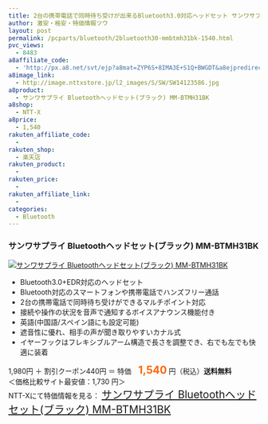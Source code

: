 ```yaml
---
title: 2台の携帯電話で同時待ち受けが出来るBluetooth3.0対応ヘッドセット サンワサプライ MM-BTMH31BK 特価1,540円！送料無料！
author: 激安・格安・特価情報ツウ
layout: post
permalink: /pcparts/bluetooth/2bluetooth30-mmbtmh31bk-1540.html
pvc_views:
  - 8483
a8affiliate_code:
  - 'http://px.a8.net/svt/ejp?a8mat=ZYP6S+8IMA3E+S1Q+BWGDT&a8ejpredirect=http://nttxstore.jp/_II_SW14123586'
a8image_link:
  - http://image.nttxstore.jp/l2_images/S/SW/SW14123586.jpg
a8product:
  - サンワサプライ Bluetoothヘッドセット(ブラック) MM-BTMH31BK
a8shop:
  - NTT-X
a8price:
  - 1,540
rakuten_affiliate_code:
  - 
rakuten_shop:
  - 楽天店
rakuten_product:
  - 
rakuten_price:
  - 
rakuten_affiliate_link:
  - 
categories:
  - Bluetooth
---
```

### サンワサプライ Bluetoothヘッドセット(ブラック) MM-BTMH31BK

<div class="img-bg2 img_L">
  <a title="サンワサプライ Bluetoothヘッドセット(ブラック) MM-BTMH31BK" href="http://px.a8.net/svt/ejp?a8mat=ZYP6S+8IMA3E+S1Q+BWGDT&a8ejpredirect=http://nttxstore.jp/_II_SW14123586" target="_blank"><img src="http://i1.wp.com/image.nttxstore.jp/l2_images/S/SW/SW14123586.jpg?resize=120%2C120" border="0" alt="サンワサプライ Bluetoothヘッドセット(ブラック) MM-BTMH31BK" style="border: 0pt none;" data-recalc-dims="1" /></a>
</div>

<!--more-->

  * Bluetooth3.0+EDR対応のヘッドセット
  * Bluetooth対応のスマートフォンや携帯電話でハンズフリー通話
  * 2台の携帯電話で同時待ち受けができるマルチポイント対応
  * 接続や操作の状況を音声で通知するボイスアナウンス機能付き
  * 英語(中国語/スペイン語にも設定可能)
  * 遮音性に優れ、相手の声が聞き取りやすいカナル式
  * イヤーフックはフレキシブルアーム構造で長さを調整でき、右でも左でも快適に装着

1,980円 ＋ 割引クーポン440円 ＝ 特価　<span style="color: #ff6600; font-size: 150%;"><strong>1,540</strong></span> 円（税込）**送料無料**  
＜価格比較サイト最安値：1,730 円＞  
NTT-Xにて特価情報を見る： <span style="font-size: 150%;"><a href="http://px.a8.net/svt/ejp?a8mat=ZYP6S+8IMA3E+S1Q+BWGDT&a8ejpredirect=http://nttxstore.jp/_II_SW14123586" target="_blank">サンワサプライ Bluetoothヘッドセット(ブラック) MM-BTMH31BK</a></span>